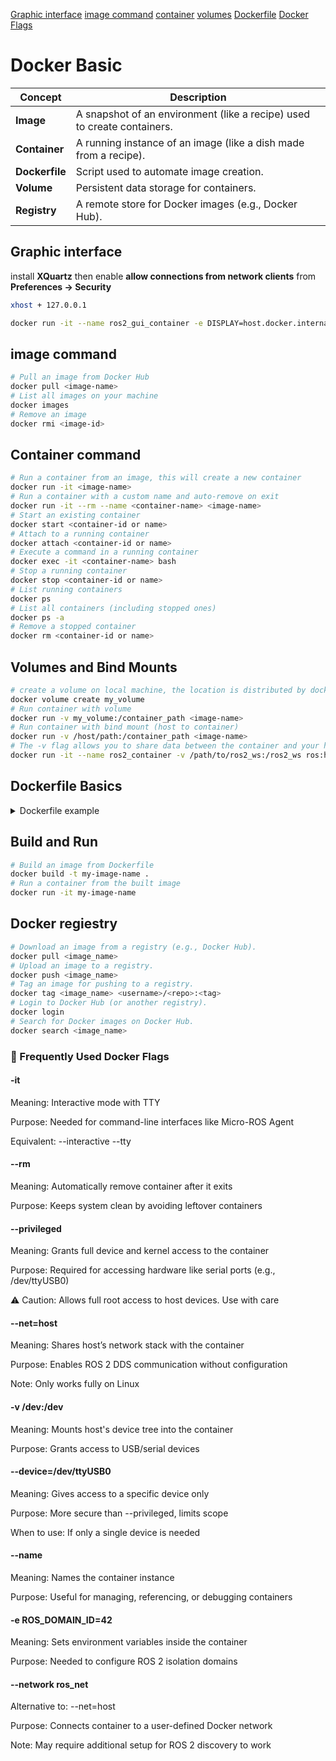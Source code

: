 [Graphic interface](#graphic-interface)
[image command](#image-command)
[container](#container-command)
[volumes](#volumes-and-bind-mounts)
[Dockerfile](#dockerfile-basics)
[Docker Flags](#-frequently-used-docker-flags)


# Docker Basic

| Concept        | Description                                                             |
| -------------- | ----------------------------------------------------------------------- |
| **Image**      | A snapshot of an environment (like a recipe) used to create containers. |
| **Container**  | A running instance of an image (like a dish made from a recipe).        |
| **Dockerfile** | Script used to automate image creation.                                 |
| **Volume**     | Persistent data storage for containers.                                 |
| **Registry**   | A remote store for Docker images (e.g., Docker Hub).                    |

## Graphic interface
install **XQuartz** then enable **allow connections from network clients** from **Preferences -> Security**
```bash
xhost + 127.0.0.1

docker run -it --name ros2_gui_container -e DISPLAY=host.docker.internal:0 -v /tmp/.X11-unix:/tmp/.X11-unix ros:humble
```

## image command
```bash
# Pull an image from Docker Hub
docker pull <image-name>
# List all images on your machine
docker images
# Remove an image
docker rmi <image-id>
```

## Container command
```bash
# Run a container from an image, this will create a new container
docker run -it <image-name>
# Run a container with a custom name and auto-remove on exit
docker run -it --rm --name <container-name> <image-name>
# Start an existing container
docker start <container-id or name>
# Attach to a running container
docker attach <container-id or name>
# Execute a command in a running container
docker exec -it <container-name> bash
# Stop a running container
docker stop <container-id or name>
# List running containers
docker ps
# List all containers (including stopped ones)
docker ps -a
# Remove a stopped container
docker rm <container-id or name>
```

## Volumes and Bind Mounts
```bash
# create a volume on local machine, the location is distributed by docker
docker volume create my_volume
# Run container with volume
docker run -v my_volume:/container_path <image-name>
# Run container with bind mount (host to container)
docker run -v /host/path:/container_path <image-name>
# The -v flag allows you to share data between the container and your host by mounting specific folders. For example, mounting ros2_ws allows you to edit the workspace locally and use it inside the container.
docker run -it --name ros2_container -v /path/to/ros2_ws:/ros2_ws ros:humble
```


## Dockerfile Basics
<details>
<summary> Dockerfile example</summary>

```bash
# Use an official ROS 2 Humble base image
FROM ros:humble

# Set the maintainer label
LABEL maintainer="your_name@domain.com"

# Set environment variables for non-interactive installation and working directory
ENV DEBIAN_FRONTEND=noninteractive
ENV ROS_WS=/ros2_ws

# Install common dependencies for building ROS 2 and additional tools
RUN apt-get update && \
    apt-get install -y \
    build-essential \
    python3-colcon-common-extensions \
    python3-pip \
    python3-venv \
    python3-setuptools \
    git \
    wget \
    curl \
    sudo \
    vim \
    less \
    && apt-get clean

# Install ROS 2 Python dependencies
RUN pip3 install -U \
    setuptools \
    colcon-common-extensions

# Create ROS workspace directories
RUN mkdir -p $ROS_WS/src

# Set up the workspace inside the container, bind the source code
COPY ./ros2_ws/ $ROS_WS/

# Set the default shell to bash
SHELL ["/bin/bash", "-c"]

# Source ROS 2 setup script when the container starts
RUN echo "source /opt/ros/humble/setup.bash" >> ~/.bashrc && \
    echo "source $ROS_WS/install/setup.bash" >> ~/.bashrc

# Set the working directory to the ROS workspace
WORKDIR $ROS_WS

# Build the workspace by default when the container starts
RUN colcon build

# Expose any necessary ports (ROS 2 uses default port 11311 for ROS master)
EXPOSE 11311

# Entry point to run ROS 2 nodes
ENTRYPOINT ["bash", "-c", "source /opt/ros/humble/setup.bash && source $ROS_WS/install/setup.bash && exec bash"]
```
</details>

## Build and Run
```bash
# Build an image from Dockerfile
docker build -t my-image-name .
# Run a container from the built image
docker run -it my-image-name
```

## Docker regiestry
```bash
# Download an image from a registry (e.g., Docker Hub).
docker pull <image_name>
# Upload an image to a registry.
docker push <image_name>
# Tag an image for pushing to a registry.
docker tag <image_name> <username>/<repo>:<tag>
# Login to Docker Hub (or another registry).
docker login
# Search for Docker images on Docker Hub.
docker search <image_name>
```

### 🔧 Frequently Used Docker Flags
#### -it
Meaning: Interactive mode with TTY

Purpose: Needed for command-line interfaces like Micro-ROS Agent

Equivalent: --interactive --tty

#### --rm
Meaning: Automatically remove container after it exits

Purpose: Keeps system clean by avoiding leftover containers

#### --privileged
Meaning: Grants full device and kernel access to the container

Purpose: Required for accessing hardware like serial ports (e.g., /dev/ttyUSB0)

⚠️ Caution: Allows full root access to host devices. Use with care

#### --net=host
Meaning: Shares host’s network stack with the container

Purpose: Enables ROS 2 DDS communication without configuration

Note: Only works fully on Linux

#### -v /dev:/dev
Meaning: Mounts host's device tree into the container

Purpose: Grants access to USB/serial devices

#### --device=/dev/ttyUSB0
Meaning: Gives access to a specific device only

Purpose: More secure than --privileged, limits scope

When to use: If only a single device is needed

#### --name
Meaning: Names the container instance

Purpose: Useful for managing, referencing, or debugging containers

#### -e ROS_DOMAIN_ID=42
Meaning: Sets environment variables inside the container

Purpose: Needed to configure ROS 2 isolation domains

#### --network ros_net
Alternative to: --net=host

Purpose: Connects container to a user-defined Docker network

Note: May require additional setup for ROS 2 discovery to work